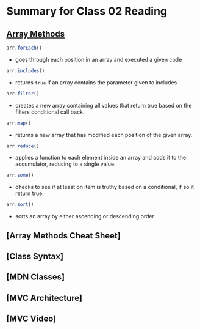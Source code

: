 # Summary for Class 02 Reading 

## [Array Methods](https://dev.to/frugencefidel/10-javascript-array-methods-you-should-know-4lk3)

``` js
arr.forEach()
```
* goes through each position in an array and executed a given code

``` js
arr.includes()
```
* returns `true` if an array contains the parameter given to includes

``` js
arr.filter()
```
* creates a new array containing all values that return true based on the filters conditional call back.

``` js
arr.map()
```
* returns a new array that has modified each position of the given array.

``` js
arr.reduce()
```
* applies a function to each element inside an array and adds it to the accumulator, reducing to a single value.

``` js
arr.some()
```
* checks to see if at least on item is truthy based on a conditional, if so it return true.

``` js
arr.sort()
```
* sorts an array by either ascending or descending order


## [Array Methods Cheat Sheet] 

## [Class Syntax]

## [MDN Classes]

## [MVC Architecture]

## [MVC Video]